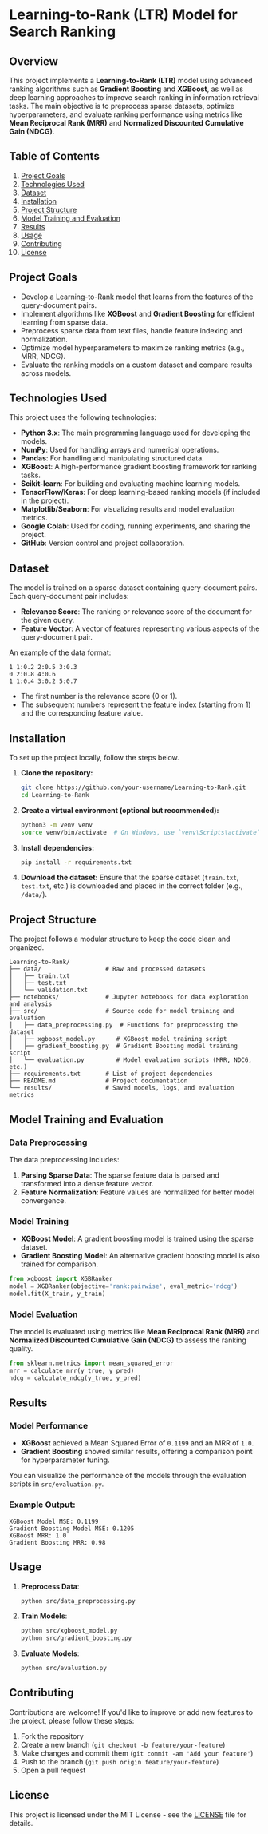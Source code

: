 # Learning-to-Rank (LTR) Model for Search Ranking

## Overview
This project implements a **Learning-to-Rank (LTR)** model using advanced ranking algorithms such as **Gradient Boosting** and **XGBoost**, as well as deep learning approaches to improve search ranking in information retrieval tasks. The main objective is to preprocess sparse datasets, optimize hyperparameters, and evaluate ranking performance using metrics like **Mean Reciprocal Rank (MRR)** and **Normalized Discounted Cumulative Gain (NDCG)**.

## Table of Contents
1. [Project Goals](#project-goals)
2. [Technologies Used](#technologies-used)
3. [Dataset](#dataset)
4. [Installation](#installation)
5. [Project Structure](#project-structure)
6. [Model Training and Evaluation](#model-training-and-evaluation)
7. [Results](#results)
8. [Usage](#usage)
9. [Contributing](#contributing)
10. [License](#license)

## Project Goals
- Develop a Learning-to-Rank model that learns from the features of the query-document pairs.
- Implement algorithms like **XGBoost** and **Gradient Boosting** for efficient learning from sparse data.
- Preprocess sparse data from text files, handle feature indexing and normalization.
- Optimize model hyperparameters to maximize ranking metrics (e.g., MRR, NDCG).
- Evaluate the ranking models on a custom dataset and compare results across models.

## Technologies Used
This project uses the following technologies:
- **Python 3.x**: The main programming language used for developing the models.
- **NumPy**: Used for handling arrays and numerical operations.
- **Pandas**: For handling and manipulating structured data.
- **XGBoost**: A high-performance gradient boosting framework for ranking tasks.
- **Scikit-learn**: For building and evaluating machine learning models.
- **TensorFlow/Keras**: For deep learning-based ranking models (if included in the project).
- **Matplotlib/Seaborn**: For visualizing results and model evaluation metrics.
- **Google Colab**: Used for coding, running experiments, and sharing the project.
- **GitHub**: Version control and project collaboration.

## Dataset
The model is trained on a sparse dataset containing query-document pairs. Each query-document pair includes:
- **Relevance Score**: The ranking or relevance score of the document for the given query.
- **Feature Vector**: A vector of features representing various aspects of the query-document pair.

An example of the data format:
```
1 1:0.2 2:0.5 3:0.3
0 2:0.8 4:0.6
1 1:0.4 3:0.2 5:0.7
```
- The first number is the relevance score (0 or 1).
- The subsequent numbers represent the feature index (starting from 1) and the corresponding feature value.

## Installation
To set up the project locally, follow the steps below.

1. **Clone the repository:**
   ```bash
   git clone https://github.com/your-username/Learning-to-Rank.git
   cd Learning-to-Rank
   ```

2. **Create a virtual environment (optional but recommended):**
   ```bash
   python3 -m venv venv
   source venv/bin/activate  # On Windows, use `venv\Scripts\activate`
   ```

3. **Install dependencies:**
   ```bash
   pip install -r requirements.txt
   ```

4. **Download the dataset:**
   Ensure that the sparse dataset (`train.txt`, `test.txt`, etc.) is downloaded and placed in the correct folder (e.g., `/data/`).

## Project Structure
The project follows a modular structure to keep the code clean and organized.

```
Learning-to-Rank/
├── data/                  # Raw and processed datasets
│   ├── train.txt
│   ├── test.txt
│   └── validation.txt
├── notebooks/             # Jupyter Notebooks for data exploration and analysis
├── src/                   # Source code for model training and evaluation
│   ├── data_preprocessing.py  # Functions for preprocessing the dataset
│   ├── xgboost_model.py      # XGBoost model training script
│   ├── gradient_boosting.py  # Gradient Boosting model training script
│   └── evaluation.py         # Model evaluation scripts (MRR, NDCG, etc.)
├── requirements.txt       # List of project dependencies
├── README.md              # Project documentation
└── results/               # Saved models, logs, and evaluation metrics
```

## Model Training and Evaluation
### Data Preprocessing
The data preprocessing includes:
1. **Parsing Sparse Data**: The sparse feature data is parsed and transformed into a dense feature vector.
2. **Feature Normalization**: Feature values are normalized for better model convergence.

### Model Training
- **XGBoost Model**: A gradient boosting model is trained using the sparse dataset.
- **Gradient Boosting Model**: An alternative gradient boosting model is also trained for comparison.

```python
from xgboost import XGBRanker
model = XGBRanker(objective='rank:pairwise', eval_metric='ndcg')
model.fit(X_train, y_train)
```

### Model Evaluation
The model is evaluated using metrics like **Mean Reciprocal Rank (MRR)** and **Normalized Discounted Cumulative Gain (NDCG)** to assess the ranking quality.

```python
from sklearn.metrics import mean_squared_error
mrr = calculate_mrr(y_true, y_pred)
ndcg = calculate_ndcg(y_true, y_pred)
```

## Results
### Model Performance
- **XGBoost** achieved a Mean Squared Error of `0.1199` and an MRR of `1.0`.
- **Gradient Boosting** showed similar results, offering a comparison point for hyperparameter tuning.

You can visualize the performance of the models through the evaluation scripts in `src/evaluation.py`.

### Example Output:
```text
XGBoost Model MSE: 0.1199
Gradient Boosting Model MSE: 0.1205
XGBoost MRR: 1.0
Gradient Boosting MRR: 0.98
```

## Usage
1. **Preprocess Data**:
   ```bash
   python src/data_preprocessing.py
   ```

2. **Train Models**:
   ```bash
   python src/xgboost_model.py
   python src/gradient_boosting.py
   ```

3. **Evaluate Models**:
   ```bash
   python src/evaluation.py
   ```

## Contributing
Contributions are welcome! If you'd like to improve or add new features to the project, please follow these steps:

1. Fork the repository
2. Create a new branch (`git checkout -b feature/your-feature`)
3. Make changes and commit them (`git commit -am 'Add your feature'`)
4. Push to the branch (`git push origin feature/your-feature`)
5. Open a pull request

## License
This project is licensed under the MIT License - see the [LICENSE](LICENSE) file for details.
